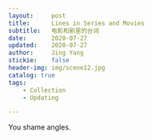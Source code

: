```yaml
---
layout:     post
title:      Lines in Series and Movies
subtitle:   电影和剧里的台词
date:       2020-07-27
updated:    2020-07-27
author:     Jing Yang
stickie:    false
header-img: img/scene12.jpg
catalog: true
tags:
    - Collection	
    - Updating

---
```




You shame angles.